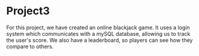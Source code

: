 # Project3
For this project, we have created an online blackjack game. It uses a login system which communicates with a mySQL database, allowing us to track the user's score. We also have a leaderboard, so players can see how they compare to others.
